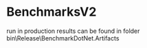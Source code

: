 # BenchmarksV2
run in production 
results can be found in folder bin\Release\BenchmarkDotNet.Artifacts